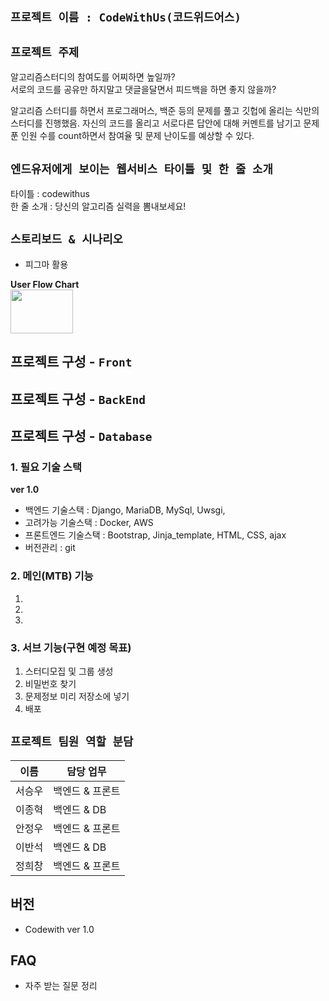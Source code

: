 ## **`프로젝트 이름 : CodeWithUs(코드위드어스)`**

## **`프로젝트 주제`**
알고리즘스터디의 참여도를 어찌하면 높일까?<br>
서로의 코드를 공유만 하지말고 댓글을달면서 피드백을 하면 좋지 않을까? <br>

알고리즘 스터디를 하면서 프로그래머스, 백준 등의 문제를 풀고 깃헙에 올리는 식만의 스터디를 진행했음.
자신의 코드를 올리고 서로다른 답안에 대해 커멘트를 남기고 문제 푼 인원 수를 count하면서 참여율 및 문제 난이도를 예상할 수 있다.<br>

## **`엔드유저에게 보이는 웹서비스 타이틀 및 한 줄 소개`**
타이틀 : codewithus <br>
한 줄 소개 : 당신의 알고리즘 실력을 뽐내보세요!


## **`스토리보드 & 시나리오`**
- 피그마 활용

**User Flow Chart**<br>
<img src = "img/스크린샷 2022-01-28 오전 9.21.49.png.png" style = "width: 100px; height:70px;">

## 프로젝트 구성 - **`Front`**


## 프로젝트 구성 - **`BackEnd`**


## 프로젝트 구성 - **`Database`**
### 1. 필요 기술 스택
**ver 1.0**
- 백엔드 기술스택 : Django, MariaDB, MySql, Uwsgi, 
- 고려가능 기술스택 : Docker, AWS
- 프론트엔드 기술스택 : Bootstrap, Jinja_template, HTML, CSS, ajax
- 버전관리 : git


### 2. 메인(MTB) 기능
   1. 
   2. 
   3. 

### 3. 서브 기능(구현 예정 목표)
   1. 스터디모집 및 그룹 생성
   2. 비밀번호 찾기
   3. 문제정보 미리 저장소에 넣기
   4. 배포

## **`프로젝트 팀원 역할 분담`**

| 이름   | 담당 업무                       |
| ------ | ------------------------------ |
| 서승우 |백엔드 & 프론트    |
| 이종혁 | 백엔드 & DB          |
| 안정우 | 백엔드 & 프론트   |
| 이반석 | 백엔드 & DB                 |
| 정희창 | 백엔드 & 프론트                 |






## 버전

- Codewith ver 1.0
## FAQ

- 자주 받는 질문 정리

